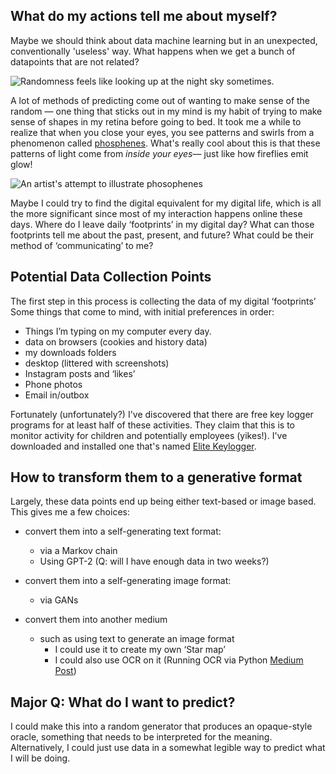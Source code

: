 ## What do my actions tell me about myself? ##

Maybe we should think about data machine learning but in an unexpected, conventionally 'useless' way. What happens when we get a bunch of datapoints that are not related? 

![Randomness feels like looking up at the night sky sometimes.](https://cdn.pixabay.com/photo/2017/08/30/01/05/milky-way-2695569__340.jpg)

A lot of  methods of predicting come out of wanting to make sense of the random — one thing that sticks out in my mind is my habit of trying to make sense of shapes in my retina before going to bed. It took me a while to realize that when you close your eyes, you see patterns and swirls from a phenomenon called [phosphenes](https://scienceline.org/2014/12/why-do-we-see-colors-with-our-eyes-closed/). What's really cool about this is that these patterns of light come from _inside your eyes_— just like how fireflies emit glow!

![An artist's attempt to illustrate phosophenes](https://feross.org/images/phosphene-artistic-depiction.gif)

 Maybe I could try to find the digital equivalent for my digital life, which is all the more significant since most of my interaction happens online these days. Where do I leave daily ‘footprints’ in my digital day? What can those footprints tell me about the past, present, and future? What could be their method of ‘communicating’ to me?

## Potential Data Collection Points ##

The first step in this process is collecting the data of my digital ‘footprints’ Some things that come to mind, with initial preferences in order:

- Things I’m typing on my computer every day. 
- data on browsers (cookies and history data)
- my downloads folders
- desktop (littered with screenshots)
- Instagram posts and ‘likes’
- Phone photos
- Email in/outbox

Fortunately (unfortunately?) I've discovered that there are free key logger programs for at least half of these activities. They claim that this is to monitor activity for children and potentially employees (yikes!). I've downloaded and installed one that's named [Elite Keylogger](https://www.elitekeyloggers.com/elite-keylogger-mac).

## How to transform them to a generative format ##

Largely, these data points end up being either text-based or image based. This gives me a few choices: 

- convert them into a self-generating text format:
	- via a Markov chain
	- Using GPT-2 (Q: will I have enough data in two weeks?)

- convert them into a self-generating image format:
	- via GANs

- convert them into another medium
	-  such as using text to generate an image format 
		-  I could use it to create my own ‘Star map’
		-  I could also use OCR on it (Running OCR via Python [Medium Post](https://medium.com/@bhadreshpsavani/how-to-use-tesseract-library-for-ocr-in-google-colab-notebook-5da5470e4fe0))

## Major Q: What do I want to predict? ##

I could make this into a random generator that produces an opaque-style oracle, something that needs to be interpreted for the meaning. Alternatively, I could just use data in a somewhat legible way to predict what I will be doing. 